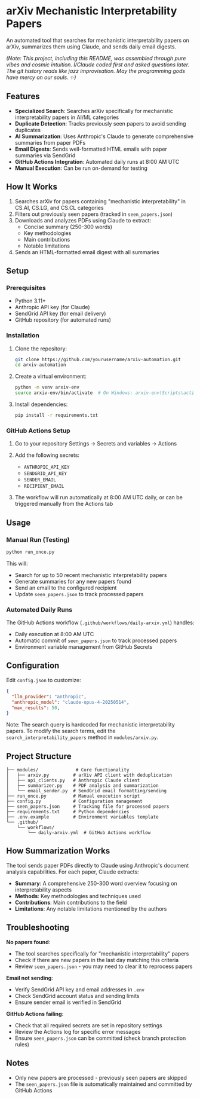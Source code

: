 # arXiv Mechanistic Interpretability Papers

An automated tool that searches for mechanistic interpretability papers on arXiv, summarizes them using Claude, and sends daily email digests.

*(Note: This project, including this README, was assembled through pure vibes and cosmic intuition. I/Claude coded first and asked questions later. The git history reads like jazz improvisation. May the programming gods have mercy on our souls. ✨)*

## Features

- **Specialized Search**: Searches arXiv specifically for mechanistic interpretability papers in AI/ML categories
- **Duplicate Detection**: Tracks previously seen papers to avoid sending duplicates
- **AI Summarization**: Uses Anthropic's Claude to generate comprehensive summaries from paper PDFs
- **Email Digests**: Sends well-formatted HTML emails with paper summaries via SendGrid
- **GitHub Actions Integration**: Automated daily runs at 8:00 AM UTC
- **Manual Execution**: Can be run on-demand for testing

## How It Works

1. Searches arXiv for papers containing "mechanistic interpretability" in CS.AI, CS.LG, and CS.CL categories
2. Filters out previously seen papers (tracked in `seen_papers.json`)
3. Downloads and analyzes PDFs using Claude to extract:
   - Concise summary (250-300 words)
   - Key methodologies
   - Main contributions
   - Notable limitations
4. Sends an HTML-formatted email digest with all summaries

## Setup

### Prerequisites

- Python 3.11+
- Anthropic API key (for Claude)
- SendGrid API key (for email delivery)
- GitHub repository (for automated runs)

### Installation

1. Clone the repository:
   ```bash
   git clone https://github.com/yourusername/arxiv-automation.git
   cd arxiv-automation
   ```

2. Create a virtual environment:
   ```bash
   python -m venv arxiv-env
   source arxiv-env/bin/activate  # On Windows: arxiv-env\Scripts\activate
   ```

3. Install dependencies:
   ```bash
   pip install -r requirements.txt
   ```

### GitHub Actions Setup

1. Go to your repository Settings → Secrets and variables → Actions
2. Add the following secrets:
   - `ANTHROPIC_API_KEY`
   - `SENDGRID_API_KEY`
   - `SENDER_EMAIL`
   - `RECIPIENT_EMAIL`

3. The workflow will run automatically at 8:00 AM UTC daily, or can be triggered manually from the Actions tab

## Usage

### Manual Run (Testing)

```bash
python run_once.py
```

This will:
- Search for up to 50 recent mechanistic interpretability papers
- Generate summaries for any new papers found
- Send an email to the configured recipient
- Update `seen_papers.json` to track processed papers

### Automated Daily Runs

The GitHub Actions workflow (`.github/workflows/daily-arxiv.yml`) handles:
- Daily execution at 8:00 AM UTC
- Automatic commit of `seen_papers.json` to track processed papers
- Environment variable management from GitHub Secrets

## Configuration

Edit `config.json` to customize:

```json
{
  "llm_provider": "anthropic",
  "anthropic_model": "claude-opus-4-20250514",
  "max_results": 50,
}
```

Note: The search query is hardcoded for mechanistic interpretability papers. To modify the search terms, edit the `search_interpretability_papers` method in `modules/arxiv.py`.

## Project Structure

```
├── modules/              # Core functionality
│   ├── arxiv.py         # arXiv API client with deduplication
│   ├── api_clients.py   # Anthropic Claude client
│   ├── summarizer.py    # PDF analysis and summarization
│   └── email_sender.py  # SendGrid email formatting/sending
├── run_once.py          # Manual execution script
├── config.py            # Configuration management
├── seen_papers.json     # Tracking file for processed papers
├── requirements.txt     # Python dependencies
├── .env.example         # Environment variables template
└── .github/
    └── workflows/
        └── daily-arxiv.yml  # GitHub Actions workflow
```

## How Summarization Works

The tool sends paper PDFs directly to Claude using Anthropic's document analysis capabilities. For each paper, Claude extracts:

- **Summary**: A comprehensive 250-300 word overview focusing on interpretability aspects
- **Methods**: Key methodologies and techniques used
- **Contributions**: Main contributions to the field
- **Limitations**: Any notable limitations mentioned by the authors

## Troubleshooting

**No papers found**: 
- The tool searches specifically for "mechanistic interpretability" papers
- Check if there are new papers in the last day matching this criteria
- Review `seen_papers.json` - you may need to clear it to reprocess papers

**Email not sending**:
- Verify SendGrid API key and email addresses in `.env`
- Check SendGrid account status and sending limits
- Ensure sender email is verified in SendGrid

**GitHub Actions failing**:
- Check that all required secrets are set in repository settings
- Review the Actions log for specific error messages
- Ensure `seen_papers.json` can be committed (check branch protection rules)

## Notes

- Only new papers are processed - previously seen papers are skipped
- The `seen_papers.json` file is automatically maintained and committed by GitHub Actions

